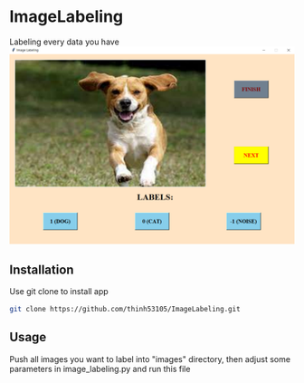 # ImageLabeling
Labeling every data you have
![image](capture.png)

## Installation
Use git clone to install app

```bash
git clone https://github.com/thinh53105/ImageLabeling.git
```

## Usage
Push all images you want to label into "images" directory, 
then adjust some parameters in image_labeling.py and run this file




